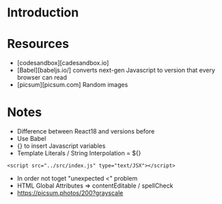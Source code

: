 # Introduction

# Resources

- [codesandbox][cadesandbox.io]
- [Babel][babeljs.io/] converts next-gen Javascript to version that every browser can read
- [picsum][picsum.com] Random images

# Notes

- Difference between React18 and versions before
- Use Babel
- {} to insert Javascript variables
- Template Literals / String Interpolation = ${}

```
<script src="../src/index.js" type="text/JSX"></script>

```

- In order not toget "unexpected <" problem
- HTML Global Attributes => contentEditable / spellCheck
- https://picsum.photos/200?grayscale
